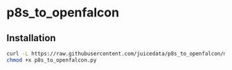 # p8s_to_openfalcon

## Installation

```bash
curl -L https://raw.githubusercontent.com/juicedata/p8s_to_openfalcon/master/p8s_to_openfalcon.py
chmod +x p8s_to_openfalcon.py
```
